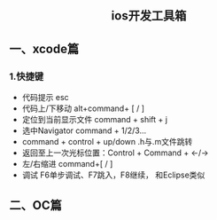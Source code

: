 <center><h2>ios开发工具箱</h2></center>

## 一、xcode篇

### 1.快捷键

- 代码提示 esc
- 代码上/下移动 alt+command+ [ / ]
- 定位到当前显示文件 command + shift + j
- 选中Navigator command + 1/2/3...
- command + control + up/down .h与.m文件跳转
- 返回至上一次光标位置：Control + Command + ←/→
- 左/右缩进 command+[ / ]
- 调试 F6单步调试、F7跳入，F8继续， 和Eclipse类似

## 二、OC篇


